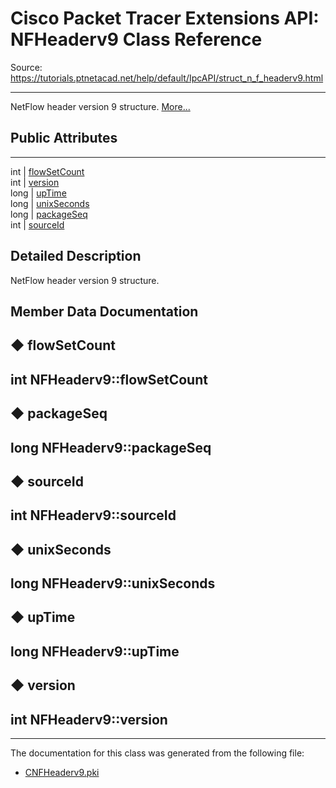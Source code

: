# Cisco Packet Tracer Extensions API: NFHeaderv9 Class Reference

Source: https://tutorials.ptnetacad.net/help/default/IpcAPI/struct_n_f_headerv9.html

---

NetFlow header version 9 structure. [More...](struct_n_f_headerv9.html#details)

##  Public Attributes  
  
---  
int | [flowSetCount](struct_n_f_headerv9.html#a67a09a6fabff0e5a482bee27701a1075)  
int | [version](struct_n_f_headerv9.html#a64c07f5449416f1f069d17ab172f94a1)  
long | [upTime](struct_n_f_headerv9.html#adcbb6227f2fa91af4d15e5ef9c2fdcd3)  
long | [unixSeconds](struct_n_f_headerv9.html#a7dad712be3df49395216ad27bc33ad59)  
long | [packageSeq](struct_n_f_headerv9.html#a7db53430ca1656e2000fc17d4e16f508)  
int | [sourceId](struct_n_f_headerv9.html#a628870d3a5cccca28cd7f5133c80bb3c)  
  
## Detailed Description

NetFlow header version 9 structure. 

## Member Data Documentation

## ◆ flowSetCount

int NFHeaderv9::flowSetCount  
---  
  
## ◆ packageSeq

long NFHeaderv9::packageSeq  
---  
  
## ◆ sourceId

int NFHeaderv9::sourceId  
---  
  
## ◆ unixSeconds

long NFHeaderv9::unixSeconds  
---  
  
## ◆ upTime

long NFHeaderv9::upTime  
---  
  
## ◆ version

int NFHeaderv9::version  
---  
  
* * *

The documentation for this class was generated from the following file:

  * [CNFHeaderv9.pki](_c_n_f_headerv9_8pki.html)


